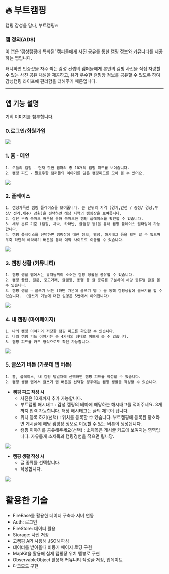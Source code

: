 # 🔥 부트캠핑

캠핑 감성을 담다, 부트캠핑🔥 

### 앱 정의(ADS)

이 앱은 ‘갬성캠핑에 특화된’ 캠퍼들에게 사진 공유를 통한 캠핑 정보와 커뮤니티를 제공하는 앱입니다.

왜냐하면 인증샷을 자주 찍는 감성 컨셉의 캠퍼들에게 본인의 캠핑 사진을 직접 자랑할 수 있는 사진 공유 채널을 제공하고, 뷰가 우수한 캠핑장 정보를 공유할 수 있도록 하여 감성캠핑 라이프에 편리함을 더해주기 때문입니다.

---

## 앱 기능 설명
기획 이미지를 첨부합니다. 


### 0.로그인/회원가입 
<img src="readmeimg/sample1.png">


### 1. 홈 - 메인
    1. 오늘의 캠핑 - 현재 핫한 캠퍼의 총 10개의 캠핑 피드를 보여줍니다. 
    2. 캠핑 피드 - 팔로우한 캠퍼들의 이야기를 담은 캠핑피드를 모아 볼 수 있어요. 

<img src="readmeimg/sample2.png">

    
### 2. 플레이스 
    1. 갬성가득한 캠핑 플레이스를 보여줍니다. 큰 단위의 지역 (경기,인천 / 충청/ 경상,부산/ 전라,제주/ 강원)을 선택하면 해당 지역의 캠핑장을 보여줍니다.
    2. 상단 우측 북마크 버튼을 통해 북마크한 캠핑 플레이스를 확인할 수 있습니다.
    3. 세부 분류 기준 (캠핑, 차박, 카라반, 글램핑 등)을 통해 캠핑 플레이스 필터링이 가능합니다.
    4. 캠핑 플레이스를 선택하면 캠핑장에 대한 정보, 별점, 해시태그 등을 확인 할 수 있으며 우축 하단의 예약하기 버튼을 통해 예약 사이트로 이동할 수 있습니다. 
 <img src="readmeimg/sample3.png">
 
    
### 3. 캠핑 생활 (커뮤니티)
    1. 캠핑 생활 탭에서는 유저들끼리 소소한 캠핑 생활을 공유할 수 있습니다. 
    2. 캠핑 꿀팁, 질문, 중고거래, 글램핑, 동행 등 글 종류를 구분하여 해당 종류별 글을 볼 수 있습니다. 
    3. 캠핑 생활 → 글쓰기 버튼 (하단 가운데 글쓰기 탭 ) 을 통해 캠핑생활에 글쓰기를 할 수 있습니다.  (글쓰기 기능에 대한 설명은 5번에서 이어집니다)
 <img src="readmeimg/sample4.png">
 
 
### 4. 내 캠핑 (마이페이지)
    1. 나의 캠핑 이야기와 저장한 캠핑 피드를 확인할 수 있습니다. 
    2. 나의 캠핑 피드 이야기는 총 4가지의 형태로 이쁘게 볼 수 있습니다. 
    3. 캠핑 피드를 카드 형식으로도 확인 가능합니다.
    
 <img src="readmeimg/sample5.png">
 
 
### 5. 글쓰기 버튼 (가운데 탭 버튼)
    1. 홈, 플레이스, 내 캠핑 탭일때에 선택하면 캠핑 피드를 작성할 수 있습니다.
    2. 캠핑 생활 탭에서 글쓰기 탭 버튼을 선택할 경우에는 캠핑 생활을 작성할 수 있습니다. 
    
- **캠핑 피드 작성 시**
    - 사진은 10개까지 추가 가능합니다.
    - 부트캠핑 해시태그 : 감성 캠핑의 테마에 해당하는 해시태그를 적어주세요. 3개까지 입력 가능합니다. 해당 해시태그는 글의 제목이 됩니다.
    - 위치 등록 하기(선택) : 위치를 등록할 수 있습니다. 부트캠핑에 등록된 장소라면 게시글에 해당 캠핑장 정보로 이동할 수 있는 버튼이 생성됩니다.
    - 캠핑 이야기를 공유해주세요(선택) : 소제목은 게시글 카드에 보여지는 영역입니다. 자유롭게 소제목과 캠핑경험을 적으면 됩니당.

 <img src="readmeimg/sample6.png">
 
 
- **캠핑 생활 작성 시**
    - 글 종류를 선택합니다.
    - 작성합니다.

 <img src="readmeimg/sample7.png">


# 활용한 기술

- FireBase를 활용한 데이터 구축과 서버 연동
- Auth: 로그인
- FireStore: 데이터 활용
- Storage: 사진 저장
- 고캠핑 API 사용해 JSON 파싱
- 데이터를 받아올때 비동기 페이지 로딩 구현
- MapKit을 활용해 실제 캠핑장 위치 맵뷰로 구현
- ObservableObject 활용해 커뮤니티 작성글 저장, 업데이트
- 다크모드 구현
